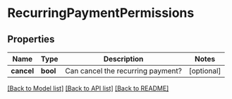 # RecurringPaymentPermissions

## Properties
Name | Type | Description | Notes
------------ | ------------- | ------------- | -------------
**cancel** | **bool** | Can cancel the recurring payment? | [optional] 

[[Back to Model list]](../../README.md#documentation-for-models) [[Back to API list]](../../README.md#documentation-for-api-endpoints) [[Back to README]](../../README.md)

